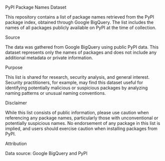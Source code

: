 PyPI Package Names Dataset

This repository contains a list of package names retrieved from the PyPI package index, obtained through Google BigQuery. The list includes the names of all packages publicly available on PyPI at the time of collection.

Source

The data was gathered from Google BigQuery using public PyPI data. This dataset represents only the names of packages and does not include any additional metadata or private information.

Purpose

This list is shared for research, security analysis, and general interest. Security practitioners, for example, may find this dataset useful for identifying potentially malicious or suspicious packages by analyzing naming patterns or unusual naming conventions.

Disclaimer

While this list consists of public information, please use caution when referencing any package names, particularly those with unconventional or potentially suspicious names. No endorsement of any package in this list is implied, and users should exercise caution when installing packages from PyPI.

Attribution

Data source: Google BigQuery and PyPI

